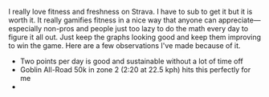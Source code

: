 I really love fitness and freshness on Strava. I have to sub to get it but it is worth it. It really gamifies fitness in a nice way that anyone can appreciate—especially non-pros and people just too lazy to do the math every day to figure it all out. Just keep the graphs looking good and keep them improving to win the game. Here are a few observations I've made because of it.

- Two points per day is good and sustainable without a lot of time off
- Goblin All-Road 50k in zone 2 (2:20 at 22.5 kph) hits this perfectly for me
- 